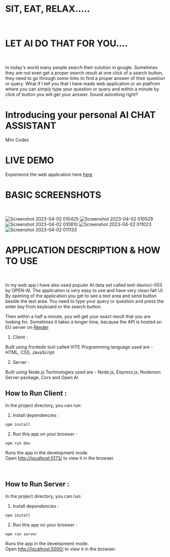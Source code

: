 # SIT, EAT, RELAX.....
<br/>

# LET AI DO THAT FOR YOU....
<br/>

In today's world many people search their solution in google. Sometimes they are not even get a proper search result at one click of a search button, they need to go through some links to find a proper answer of their question or query. What if I tell you that I have made web application or an platfrom where you can simply type your question or query and within a minute by click of button you will get your answer. Sound astoshing right? 
<br/>

# Introducing your personal AI CHAT ASSISTANT
Mini Codex 
<br/>

# LIVE DEMO
Experience the web application here [here](https://chat-gpt-clone-biplab-sharma1-0.vercel.app/)
<br/>

# BASIC SCREENSHOTS
<br/>

![Screenshot 2023-04-02 010425](https://user-images.githubusercontent.com/63126019/229310889-929050c5-4a0a-41e9-ba37-42ccc70fe0d9.png)
![Screenshot 2023-04-02 010529](https://user-images.githubusercontent.com/63126019/229310894-c219ba90-a99d-4e6a-982e-b44d12fb115e.png)
![Screenshot 2023-04-02 010810](https://user-images.githubusercontent.com/63126019/229310897-6bb70dc0-ed3a-4206-8173-91db52720a1b.png)
![Screenshot 2023-04-02 011023](https://user-images.githubusercontent.com/63126019/229310930-4eea95be-c99a-4b00-88f3-682fde36e64e.png)
![Screenshot 2023-04-02 011133](https://user-images.githubusercontent.com/63126019/229310972-2d98cca0-23e1-4189-9d07-952d3aea3e82.png)
<br/>

# APPLICATION DESCRIPTION & HOW TO USE
<br/>

In my web app I have also used populer AI data set called text-davinci-003 by OPEN-AI. The application is very easy to use and have very clean falt UI. By opening of the application you get to see a text area and send button beside the text area. You need to type your query or question and press the enter key from keyboard or the search button. 

Then within a half a minute, you will get your exact result that you are looking for. Sometimes it takes a longer time, because the API is hosted on EU server on [Render](https://render.com/) 

1. Client :

  Built using frontedn tool called VITE
  Programming language used are - HTML, CSS, JavaScript
  <br/>
  
2. Server :
  
  Built using Node.js
  Technologies used are - Node.js, Express.js, Nodemon Server package, Cors and Open AI
  
## How to Run Client :
In the project directory, you can run:

1) Install dependencies :
```
npm install
```

2) Run this app on your browser :
```
npm run dev
```

Runs the app in the development mode.<br />
Open [http://localhost:5173/](http://localhost:5173/) to view it in the browser.

<br />

## How to Run Server :
In the project directory, you can run:

1) Install dependencies :
```
npm install
```

2) Run this app on your browser :
```
npm run server
```

Runs the app in the development mode.<br />
Open [http://localhost:5000/](http://localhost:5000/) to view it in the browser.

<br />
